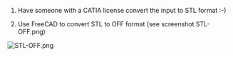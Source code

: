 1) Have someone with a CATIA license convert the input to STL format  :-)

2) Use FreeCAD to convert STL to OFF format (see screenshot STL-OFF.png)

![STL-OFF.png](https://github.com/McStasMcXtrace/McCode/raw/master/tools/CAD2OFF/CATIA/STL-OFF.png)
